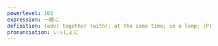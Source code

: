 ```yaml
---
powerlevel: 103
expression: 一緒に
definition: (adv) together (with); at the same time; in a lump; (P)
pronunciation: いっしょに
---
```

